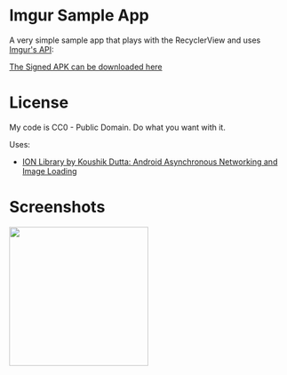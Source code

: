 # Imgur Sample App

A very simple sample app that plays with the RecyclerView and uses [Imgur's API](api.imgur.com): 

[The Signed APK can be downloaded here](http://jlcreative.ca/downloads/com.jlcsoftware.sampleapp-release.apk) 

License
=======
My code is CC0 - Public Domain. Do what you want with it.

Uses:
* [ION Library by Koushik Dutta: Android Asynchronous Networking and Image Loading](https://github.com/koush/ion)



Screenshots
===========
<img src="https://github.com/rjeffm/ImgurSampleApp/master/screenshots/Screenshot1.png" width="250">
